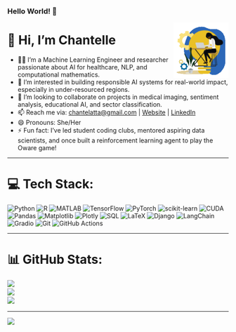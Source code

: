 ### Hello World! 👋
<img width="25%" align="right" alt="Github"
src="https://github.com/ChantelleAA/ChantelleAA/blob/main/UvvzOXEf4C.gif" />


# 👋 Hi, I’m Chantelle

- 👩🏾 I’m a Machine Learning Engineer and researcher passionate about AI for healthcare, NLP, and computational mathematics.
- 👀 I’m interested in building responsible AI systems for real-world impact, especially in under-resourced regions.
- 💞️ I’m looking to collaborate on projects in medical imaging, sentiment analysis, educational AI, and sector classification.
- 📫 Reach me via: [chantelatta@gmail.com](mailto:chantelatta@gmail.com) | [Website](https://chantelleaa.github.io) | [LinkedIn](https://linkedin.com/in/chantelleaa)
- 😄 Pronouns: She/Her
- ⚡ Fun fact: I’ve led student coding clubs, mentored aspiring data scientists, and once built a reinforcement learning agent to play the Oware game!

---

# 💻 Tech Stack:

![Python](https://img.shields.io/badge/python-3670A0?style=for-the-badge&logo=python&logoColor=ffdd54)
![R](https://img.shields.io/badge/R-276DC3?style=for-the-badge&logo=r&logoColor=white)
![MATLAB](https://img.shields.io/badge/MATLAB-%23e37922.svg?style=for-the-badge&logo=Mathworks&logoColor=white)
![TensorFlow](https://img.shields.io/badge/TensorFlow-%23FF6F00.svg?style=for-the-badge&logo=TensorFlow&logoColor=white)
![PyTorch](https://img.shields.io/badge/PyTorch-%23EE4C2C.svg?style=for-the-badge&logo=PyTorch&logoColor=white)
![scikit-learn](https://img.shields.io/badge/scikit--learn-%23F7931E.svg?style=for-the-badge&logo=scikit-learn&logoColor=white)
![CUDA](https://img.shields.io/badge/CUDA-76B900?style=for-the-badge&logo=nvidia&logoColor=white)
![Pandas](https://img.shields.io/badge/pandas-%23150458.svg?style=for-the-badge&logo=pandas&logoColor=white)
![Matplotlib](https://img.shields.io/badge/Matplotlib-%23ffffff.svg?style=for-the-badge&logo=Matplotlib&logoColor=black)
![Plotly](https://img.shields.io/badge/Plotly-%233F4F75.svg?style=for-the-badge&logo=plotly&logoColor=white)
![SQL](https://img.shields.io/badge/sql-%23007ACC.svg?style=for-the-badge&logo=sqlite&logoColor=white)
![LaTeX](https://img.shields.io/badge/LaTeX-008080?style=for-the-badge&logo=latex&logoColor=white)
![Django](https://img.shields.io/badge/django-%23092E20.svg?style=for-the-badge&logo=django&logoColor=white)
![LangChain](https://img.shields.io/badge/LangChain-%23black?style=for-the-badge)
![Gradio](https://img.shields.io/badge/Gradio-%23404eed.svg?style=for-the-badge&logo=gradio&logoColor=white)
![Git](https://img.shields.io/badge/git-%23F05033.svg?style=for-the-badge&logo=git&logoColor=white)
![GitHub Actions](https://img.shields.io/badge/github%20actions-%232671E5.svg?style=for-the-badge&logo=githubactions&logoColor=white)

---

# 📊 GitHub Stats:

![](https://github-readme-stats.vercel.app/api?username=ChantelleAA&theme=dark&hide_border=true&include_all_commits=true&count_private=true)<br/>
![](https://github-readme-streak-stats.herokuapp.com/?user=ChantelleAA&theme=dark&hide_border=true)<br/>
![](https://github-readme-stats.vercel.app/api/top-langs/?username=ChantelleAA&theme=dark&hide_border=true&layout=compact)

---

[![](https://visitcount.itsvg.in/api?id=ChantelleAA&icon=0&color=4)](https://visitcount.itsvg.in)

<!---
ChantelleAA/ChantelleAA is a ✨ special ✨ repository because its `README.md` appears on your GitHub profile.
You can click the Preview link to see how it looks live.
--->



<img src="https://komarev.com/ghpvc/?username=gpy1234&style=flat-square&color=blue"
alt=""/>
